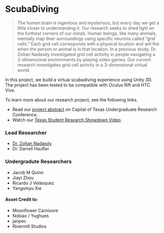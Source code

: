 # ScubaDiving

> The human brain is ingenious and mysterious, but every day we get a little closer to understanding it. Our research seeks to shed light on the furthest corners of our minds.
>Human beings, like many animals, mentally map their surroundings using specific neurons called “grid cells.” Each grid cell corresponds with a physical location and will fire when the person or animal is in that location. In a previous study, Dr. Zoltan Nadasdy investigated grid cell activity in people navigating a 2-dimensional environments by playing video games. Our current research investigates grid cell activity in a 3-dimensional virtual world.

<p>In this project, we build a virtual scubadiving experience using Unity 3D. The project has been tested to be compatible with Oculus Rift and HTC Vive. </p>

<p> To learn more about our research project, see the following links. </p>

 - Read our [project abstract](https://github.com/Xieyangxinyu/ScubaDiving/tree/master/Abstract) on Capital of Texas Undergraduate Research Conference.
 - Watch our [Texas Student Research Showdown Video](https://www.youtube.com/watch?v=_50E9YZ02-Q&feature=youtu.be).
 
 ### Lead Researcher
 - [Dr. Zoltan Nadasdy](https://brainstim.psy.utexas.edu/?page_id=19)
 - Dr. Darrell Haufler
 ### Undergradute Researchers
 - Jacob M Quinn
 - Jiayi Zhou
 - Ricardo J Velásquez
 - Yangxinyu Xie
 
#### Asset Credit to:
 - Moonflower Carnivore
 - Nobiax / Yughues
 - janpec
 - Rivermill Studios
